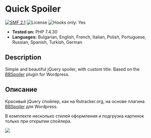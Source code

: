 # Quick Spoiler
[![SMF 2.1](https://img.shields.io/badge/SMF-2.1-ed6033.svg?style=flat)](https://github.com/SimpleMachines/SMF2.1)
![License](https://img.shields.io/github/license/dragomano/quick-spoiler)
![Hooks only: Yes](https://img.shields.io/badge/Hooks%20only-YES-blue)

* **Tested on:** PHP 7.4.30
* **Languages:** Bulgarian, English, French, Italian, Polish, Portuguese, Russian, Spanish, Turkish, German

## Description
Simple and beautiful jQuery spoiler, with custom title. Based on the [BBSpoiler](http://www.wordpressplugins.ru/posts/bbspoiler.html) plugin for Wordpress.

## Описание
Красивый jQuery спойлер, как на Rutracker.org, на основе плагина [BBSpoiler](http://www.wordpressplugins.ru/posts/bbspoiler.html) для Wordpress.

В комплекте несколько стилей оформления и подгрузка картинок только при открытии спойлера.

![](https://user-images.githubusercontent.com/229402/104960667-839f1580-59f6-11eb-9f55-941c1d817d68.png)
